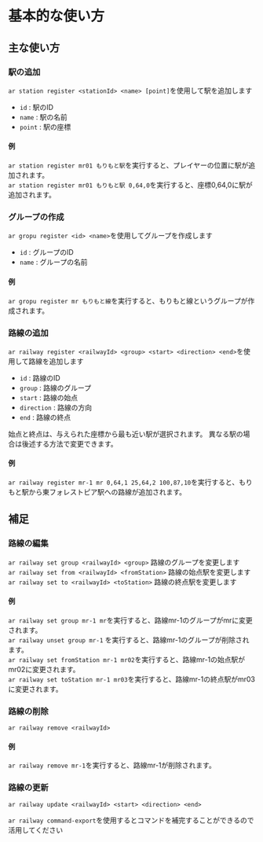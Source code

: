 # 基本的な使い方

## 主な使い方

### 駅の追加

`ar station register <stationId> <name> [point]`を使用して駅を追加します <br>

- `id` : 駅のID
- `name` : 駅の名前
- `point` : 駅の座標

#### 例

`ar station register mr01 もりもと駅`を実行すると、プレイヤーの位置に駅が追加されます。<br>
`ar station register mr01 もりもと駅 0,64,0`を実行すると、座標0,64,0に駅が追加されます。<br>

### グループの作成

`ar gropu register <id> <name>`を使用してグループを作成します

- `id` : グループのID
- `name` : グループの名前

#### 例

`ar gropu register mr もりもと線`を実行すると、もりもと線というグループが作成されます。<br>

### 路線の追加

`ar railway register <railwayId> <group> <start> <direction> <end>`を使用して路線を追加します

- `id` : 路線のID
- `group` : 路線のグループ
- `start` : 路線の始点
- `direction` : 路線の方向
- `end` : 路線の終点

始点と終点は、与えられた座標から最も近い駅が選択されます。
異なる駅の場合は後述する方法で変更できます。

#### 例

`ar railway register mr-1 mr 0,64,1 25,64,2 100,87,10`を実行すると、もりもと駅から東フォレストピア駅への路線が追加されます。

## 補足

### 路線の編集

`ar railway set group <railwayId> <group>` 路線のグループを変更します <br>
`ar railway set from <railwayId> <fromStation>` 路線の始点駅を変更します <br>
`ar railway set to <railwayId> <toStation>` 路線の終点駅を変更します <br>

#### 例

`ar railway set group mr-1 mr`を実行すると、路線mr-1のグループがmrに変更されます。<br>
`ar railway unset group mr-1` を実行すると、路線mr-1のグループが削除されます。<br>
`ar railway set fromStation mr-1 mr02`を実行すると、路線mr-1の始点駅がmr02に変更されます。<br>
`ar railway set toStation mr-1 mr03`を実行すると、路線mr-1の終点駅がmr03に変更されます。<br>

### 路線の削除

`ar railway remove <railwayId>`

#### 例

`ar railway remove mr-1`を実行すると、路線mr-1が削除されます。

### 路線の更新

`ar railway update <railwayId> <start> <direction> <end>`

`ar railway command-export`を使用するとコマンドを補完することができるので活用してください



